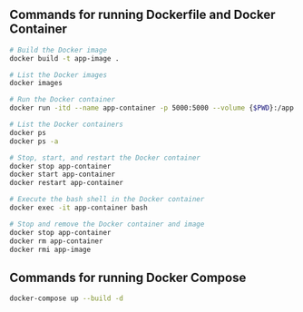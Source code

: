 ## Commands for running Dockerfile and Docker Container
```bash
# Build the Docker image
docker build -t app-image .

# List the Docker images
docker images

# Run the Docker container
docker run -itd --name app-container -p 5000:5000 --volume {$PWD}:/app app-image

# List the Docker containers
docker ps
docker ps -a

# Stop, start, and restart the Docker container
docker stop app-container
docker start app-container
docker restart app-container

# Execute the bash shell in the Docker container
docker exec -it app-container bash

# Stop and remove the Docker container and image
docker stop app-container
docker rm app-container
docker rmi app-image
```

## Commands for running Docker Compose
```bash
docker-compose up --build -d
```
